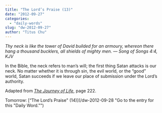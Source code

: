```yaml
---
title: "The Lord’s Praise (13)"
date: "2012-09-27"
categories: 
  - "daily-words"
slug: "dw-2012-09-27"
author: "Titus Chu"
---
```


_Thy neck is like the tower of David builded for an armoury, whereon there hang a thousand bucklers, all shields of mighty men. — Song of Songs 4:4, KJV_

In the Bible, the neck refers to man’s will; the first thing Satan attacks is our neck. No matter whether it is through sin, the evil world, or the “good” world, Satan succeeds if we leave our place of submission under the Lord’s authority.

Adapted from _[The Journey of Life](/book-journey "Go to the listing for this book.")_, page 222.

Tomorrow: [“The Lord’s Praise" (14)](/dw-2012-09-28 "Go to the entry for this "Daily Word."")
